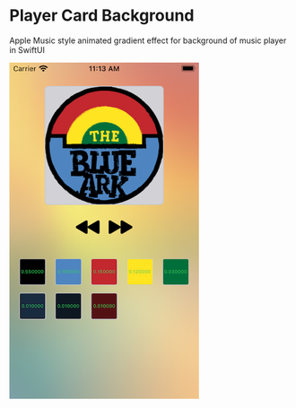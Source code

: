 # Player Card Background

Apple Music style animated gradient effect for background of music player in SwiftUI

![Screenshot](docs/img/Screenshot.png)

